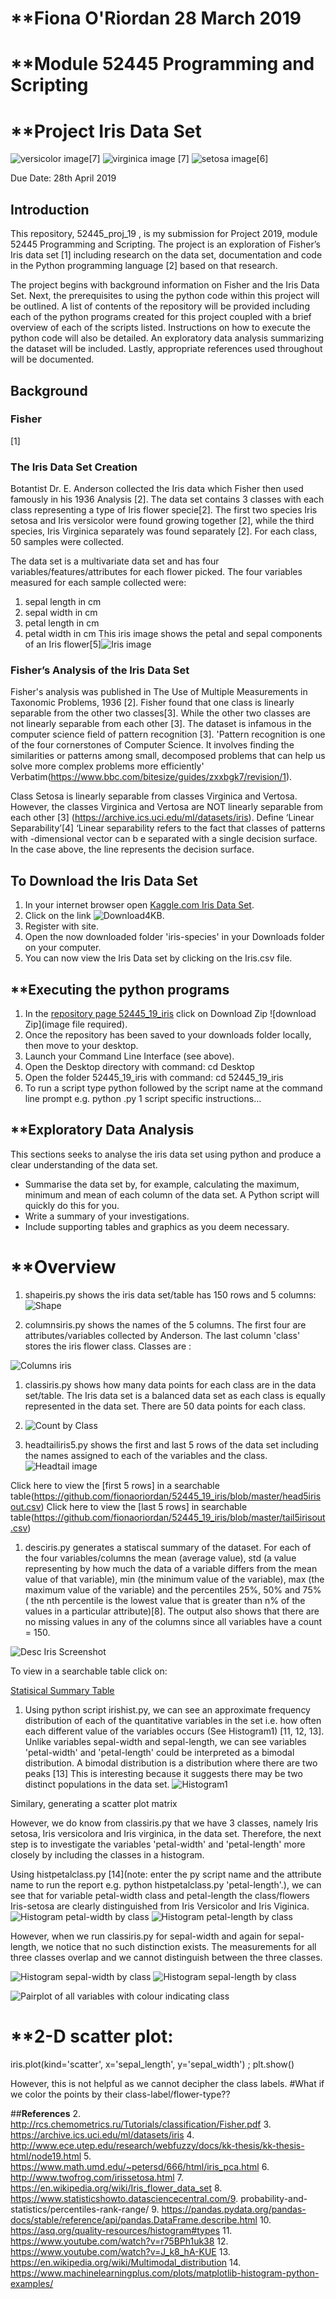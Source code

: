 # **Fiona O'Riordan 28 March 2019
# **Module 52445 Programming and Scripting
# **Project Iris Data Set

![versicolor image](https://github.com/fionaoriordan/52445_19_iris/blob/master/220px-Iris_versicolor_3.jpg)[7]
![virginica image](https://github.com/fionaoriordan/52445_19_iris/blob/master/220px-Iris_virginica.jpg) [7]
![setosa image](https://github.com/fionaoriordan/52445_19_iris/blob/master/setosaimage.jpg)[6]

Due Date: 28th April 2019

## **Introduction**
This repository, 52445_proj_19 , is my submission for Project 2019, module 52445 Programming and Scripting.  The project is an exploration of Fisher’s Iris data set [1] including research on the data set, documentation and code in the Python programming language [2] based on that research.  

The project begins with background information on Fisher and the Iris Data Set.  Next, the prerequisites to using the python code within this project will be outlined. A list of contents of the repository will be provided including each of the python programs created for this project coupled with a brief overview of each of the scripts listed.  Instructions on how to execute the python code will also be detailed.  An exploratory data analysis summarizing the dataset will be included.  Lastly, appropriate references used throughout will be documented.


## **Background**

### **Fisher**
[1]
### **The Iris Data Set Creation**
 Botantist Dr. E. Anderson collected the Iris data which Fisher then used famously in his 1936 Analysis [2].  The data set contains 3 classes with each class representing a type of Iris flower specie[2]. The first two species Iris setosa and Iris versicolor were found growing together [2], while the third species, Iris Virginica separately was found separately [2]. For each class, 50 samples were collected.

 The data set is a multivariate data set and has four variables/features/attributes for each flower picked. The four variables measured for each sample collected were:
   1. sepal length in cm
   1. sepal width in cm
   1. petal length in cm
   1. petal width in cm
  This iris image shows the petal and sepal components of an Iris flower[5]![Iris image](https://github.com/fionaoriordan/52445_19_iris/blob/master/iris_with_labels.jpg) 
 
 

### **Fisher’s Analysis of the Iris Data Set**
 Fisher's analysis was published in The Use of Multiple Measurements in Taxonomic Problems, 1936 [2].  Fisher found that one class is linearly separable from the other two classes[3]. While the other two classes are not linearly separable from each other [3]. The dataset is infamous in the computer science field of pattern recognition [3]. 'Pattern recognition is one of the four cornerstones of Computer Science. It involves finding the similarities or patterns among small, decomposed problems that can help us solve more complex problems more efficiently' Verbatim(https://www.bbc.com/bitesize/guides/zxxbgk7/revision/1).


Class Setosa is linearly separable from classes Virginica and Vertosa. However, the classes Virginica and Vertosa are NOT linearly separable from each other [3] (https://archive.ics.uci.edu/ml/datasets/iris).  Define ‘Linear Separability’[4]
‘Linear separability refers to the fact that classes of patterns with -dimensional vector  can b e separated with a single decision surface. In the case above, the line  represents the decision surface.


## **To Download the Iris Data Set**
1. In your internet browser open [Kaggle.com Iris Data Set](https://www.kaggle.com/uciml/iris). 
1. Click on the link ![Download4KB](https://github.com/fionaoriordan/52445_19_iris/blob/master/kaggleirisdownload.png).
1. Register with site.
1. Open the now downloaded folder 'iris-species' in your Downloads folder on your computer.
1. You can now view the Iris Data set by clicking on the Iris.csv file.

## **Executing the python programs

1. In the [repository page 52445_19_iris](https://github.com/fionaoriordan/52445_19_iris/blob/master/iris_with_labels.jpg) click on Download Zip ![download Zip](image file required).
1. Once the repository has been saved to your downloads folder locally, then move to your desktop.
1. Launch your Command Line Interface (see above).
1. Open the Desktop directory with command: cd Desktop
1. Open the folder 52445_19_iris with command: cd 52445_19_iris
1. To run a script type python followed by the script name at the command line prompt e.g. python .py
1  script specific instructions…

## **Exploratory Data Analysis

This sections seeks to analyse the iris data set using python and produce a clear understanding of the data set.

* Summarise the data set by, for example, calculating the maximum, minimum and mean of each column of the data set. A Python script will quickly do this for you.
*  Write a summary of your investigations.
*  Include supporting tables and graphics as you deem necessary.
# **Overview 
1. shapeiris.py shows the iris data set/table has 150 rows and 5 columns:
![Shape](https://github.com/fionaoriordan/52445_19_iris/blob/master/shapeimage.png)


1. columnsiris.py shows the names of the 5 columns. The first four are attributes/variables collected by Anderson. The last column 'class' stores the iris flower class. Classes are  :

![Columns iris](https://github.com/fionaoriordan/52445_19_iris/blob/master/columnsimage.png)

1. classiris.py shows how many data points for each class are in the data set/table. The Iris data set is a balanced data set as each class is equally represented in the data set. There are 50 data points for each class.

1. ![Count by Class](https://github.com/fionaoriordan/52445_19_iris/blob/master/countclassimage.png)

1. headtailiris5.py shows the first and last 5 rows of the data set including the names assigned to each of the variables and the class.  ![Headtail image](https://github.com/fionaoriordan/52445_19_iris/blob/master/imgheadtail5.png)

Click here to view the [first 5 rows] in a searchable table(https://github.com/fionaoriordan/52445_19_iris/blob/master/head5irisout.csv)
Click here to view the [last 5 rows] in searchable table(https://github.com/fionaoriordan/52445_19_iris/blob/master/tail5irisout.csv)

1. desciris.py generates a statiscal summary of the dataset. For each of the four variables/columns the mean (average value), std (a value representing by how much the data of a variable differs from the mean value of that variable), min (the minimum value of the variable), max (the maximum value of the variable) and the percentiles 25%, 50% and 75% ( the nth percentile is the lowest value that is greater than n% of the values in a particular attribute)[8].  The output also shows that there are no missing values in any of the columns since all variables have a count = 150. 

![Desc Iris Screenshot](https://github.com/fionaoriordan/52445_19_iris/blob/master/descirisshot.png)

To view in a searchable table click on:

[Statisical Summary Table](https://github.com/fionaoriordan/52445_19_iris/blob/master/descirisoutput.csv)

 
1. Using python script irishist.py, we can see an approximate frequency distribution of each of the quantitative variables in the set i.e. how often each different value of the variables occurs (See Histogram1) [11, 12, 13]. Unlike variables sepal-width and sepal-length, we can see variables 'petal-width' and 'petal-length' could be interpreted as a bimodal distribution. A bimodal distribution is a distribution where there are two peaks [13]  This is interesting because it suggests there may be two distinct populations in the data set. 
![Histogram1](https://github.com/fionaoriordan/52445_19_iris/blob/master/Histogram1.png)

Similary, generating a scatter plot matrix 

However, we do know from classiris.py that we have 3 classes, namely Iris setosa, Iris versicolora and Iris virginica, in the data set. Therefore, the next step is to investigate the variables 'petal-width' and 'petal-length' more closely by including the classes in a histogram. 

Using histpetalclass.py [14](note: enter the py script name and the attribute name to run the report e.g. python histpetalclass.py 'petal-length'.), we can see that for variable petal-width class and petal-length the class/flowers Iris-setosa are clearly distinguished from Iris Versicolor and Iris Viginica. 
![Histogram petal-width by class](https://github.com/fionaoriordan/52445_19_iris/blob/master/Hist_petal-width.png)
![Histogram petal-length by class](https://github.com/fionaoriordan/52445_19_iris/blob/master/Hist_petal-length.png)

However, when we run classiris.py for sepal-width and again for sepal-length, we notice that no such distinction exists. The measurements for all three classes overlap and we cannot distinguish between the three classes.

![Histogram sepal-width by class](https://github.com/fionaoriordan/52445_19_iris/blob/master/Hist_sepal-width.png)
![Histogram sepal-length by class](https://github.com/fionaoriordan/52445_19_iris/blob/master/Hist_sepal-length.png)

![Pairplot of all variables with colour indicating class](https://github.com/fionaoriordan/52445_19_iris/blob/master/imgpairplot.png)


# **2-D scatter plot:


iris.plot(kind='scatter', x='sepal_length', y='sepal_width') ;
plt.show()

However, this is not helpful as we cannot decipher the class labels.
#What if we color the points by their class-label/flower-type??






##**References**
2. http://rcs.chemometrics.ru/Tutorials/classification/Fisher.pdf
3. https://archive.ics.uci.edu/ml/datasets/iris
4. http://www.ece.utep.edu/research/webfuzzy/docs/kk-thesis/kk-thesis-html/node19.html
5. https://www.math.umd.edu/~petersd/666/html/iris_pca.html
6. http://www.twofrog.com/irissetosa.html
7. https://en.wikipedia.org/wiki/Iris_flower_data_set
8. https://www.statisticshowto.datasciencecentral.com/9. probability-and-statistics/percentiles-rank-range/
9. https://pandas.pydata.org/pandas-docs/stable/reference/api/pandas.DataFrame.describe.html
10. https://asq.org/quality-resources/histogram#types
11. https://www.youtube.com/watch?v=r75BPh1uk38
12. https://www.youtube.com/watch?v=J_k8_hA-KUE
13. https://en.wikipedia.org/wiki/Multimodal_distribution
14. https://www.machinelearningplus.com/plots/matplotlib-histogram-python-examples/
